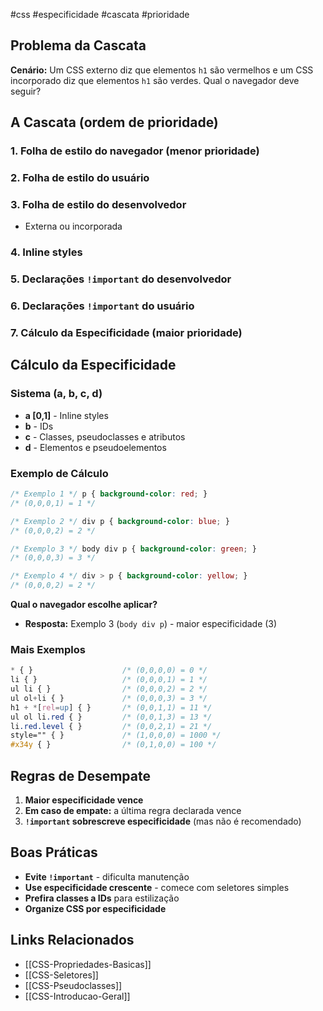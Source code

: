 #css #especificidade #cascata #prioridade

## Problema da Cascata
**Cenário:** Um CSS externo diz que elementos `h1` são vermelhos e um CSS incorporado diz que elementos `h1` são verdes. Qual o navegador deve seguir?

## A Cascata (ordem de prioridade)

### 1. Folha de estilo do navegador (menor prioridade)
### 2. Folha de estilo do usuário
### 3. Folha de estilo do desenvolvedor
   - Externa ou incorporada
### 4. Inline styles
### 5. Declarações `!important` do desenvolvedor
### 6. Declarações `!important` do usuário
### 7. Cálculo da Especificidade (maior prioridade)

## Cálculo da Especificidade

### Sistema (a, b, c, d)
- **a [0,1]** - Inline styles
- **b** - IDs
- **c** - Classes, pseudoclasses e atributos
- **d** - Elementos e pseudoelementos

### Exemplo de Cálculo
```css
/* Exemplo 1 */ p { background-color: red; }
/* (0,0,0,1) = 1 */

/* Exemplo 2 */ div p { background-color: blue; }
/* (0,0,0,2) = 2 */

/* Exemplo 3 */ body div p { background-color: green; }
/* (0,0,0,3) = 3 */

/* Exemplo 4 */ div > p { background-color: yellow; }
/* (0,0,0,2) = 2 */
```

**Qual o navegador escolhe aplicar?**
- **Resposta:** Exemplo 3 (`body div p`) - maior especificidade (3)

### Mais Exemplos
```css
* { }                    /* (0,0,0,0) = 0 */
li { }                   /* (0,0,0,1) = 1 */
ul li { }                /* (0,0,0,2) = 2 */
ul ol+li { }             /* (0,0,0,3) = 3 */
h1 + *[rel=up] { }       /* (0,0,1,1) = 11 */
ul ol li.red { }         /* (0,0,1,3) = 13 */
li.red.level { }         /* (0,0,2,1) = 21 */
style="" { }             /* (1,0,0,0) = 1000 */
#x34y { }                /* (0,1,0,0) = 100 */
```

## Regras de Desempate
1. **Maior especificidade vence**
2. **Em caso de empate:** a última regra declarada vence
3. **`!important` sobrescreve especificidade** (mas não é recomendado)

## Boas Práticas
- **Evite `!important`** - dificulta manutenção
- **Use especificidade crescente** - comece com seletores simples
- **Prefira classes a IDs** para estilização
- **Organize CSS por especificidade**

## Links Relacionados
- [[CSS-Propriedades-Basicas]]
- [[CSS-Seletores]]
- [[CSS-Pseudoclasses]]
- [[CSS-Introducao-Geral]]